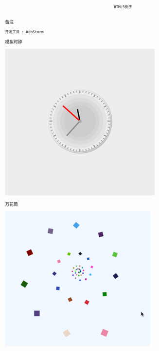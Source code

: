                                                       HTML5例子
<br>
备注

    开发工具 : WebStorm

模拟时钟

  ![](https://raw.githubusercontent.com/AlbertXYZ/HTML5/master/Images/timer.gif)

万花筒

  ![](https://raw.githubusercontent.com/AlbertXYZ/HTML5/master/Images/wht.gif) 
  


